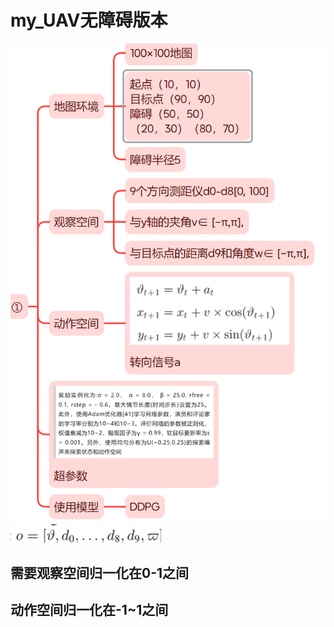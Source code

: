 # my_UAV无障碍版本
![img.png](image/img.png)
![img_1.png](image/img_1.png)
## 需要观察空间归一化在0-1之间
## 动作空间归一化在-1~1之间